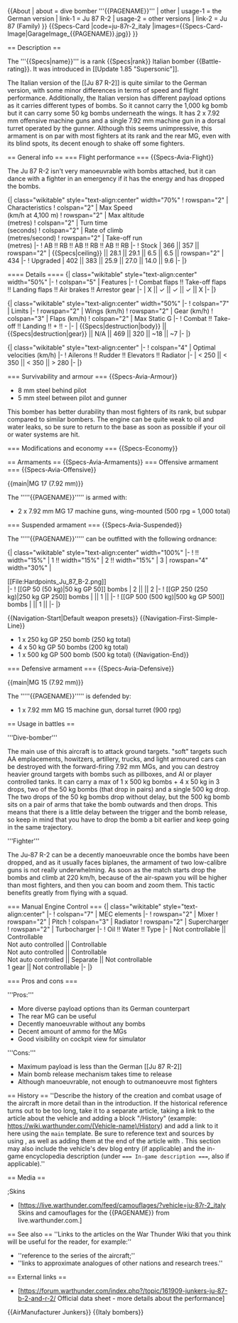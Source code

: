 {{About
| about = dive bomber '''{{PAGENAME}}'''
| other
| usage-1 = the German version
| link-1 = Ju 87 R-2
| usage-2 = other versions
| link-2 = Ju 87 (Family)
}}
{{Specs-Card
|code=ju-87r-2_italy
|images={{Specs-Card-Image|GarageImage_{{PAGENAME}}.jpg}}
}}

== Description ==
<!-- ''In the description, the first part should be about the history of and the creation and combat usage of the aircraft, as well as its key features. In the second part, tell the reader about the aircraft in the game. Insert a screenshot of the vehicle, so that if the novice player does not remember the vehicle by name, he will immediately understand what kind of vehicle the article is talking about.'' -->
The '''{{Specs|name}}''' is a rank {{Specs|rank}} Italian bomber {{Battle-rating}}. It was introduced in [[Update 1.85 "Supersonic"]].

The Italian version of the [[Ju 87 R-2]] is quite similar to the German version, with some minor differences in terms of speed and flight performance. Additionally, the Italian version has different payload options as it carries different types of bombs. So it cannot carry the 1,000 kg bomb but it can carry some 50 kg bombs underneath the wings. It has 2 x 7.92 mm offensive machine guns and a single 7.92 mm machine gun in a dorsal turret operated by the gunner. Although this seems unimpressive, this armament is on par with most fighters at its rank and the rear MG, even with its blind spots, its decent enough to shake off some fighters.

== General info ==
=== Flight performance ===
{{Specs-Avia-Flight}}
<!-- ''Describe how the aircraft behaves in the air. Speed, manoeuvrability, acceleration and allowable loads - these are the most important characteristics of the vehicle.'' -->
The Ju 87 R-2 isn't very manoeuvrable with bombs attached, but it can dance with a fighter in an emergency if it has the energy and has dropped the bombs.

{| class="wikitable" style="text-align:center" width="70%"
! rowspan="2" | Characteristics
! colspan="2" | Max Speed<br>(km/h at 4,100 m)
! rowspan="2" | Max altitude<br>(metres)
! colspan="2" | Turn time<br>(seconds)
! colspan="2" | Rate of climb<br>(metres/second)
! rowspan="2" | Take-off run<br>(metres)
|-
! AB !! RB !! AB !! RB !! AB !! RB
|-
! Stock
| 366 || 357 || rowspan="2" | {{Specs|ceiling}} || 28.1 || 29.1 || 6.5 || 6.5 || rowspan="2" | 434
|-
! Upgraded
| 402 || 383 || 25.9 || 27.0 || 14.0 || 9.6
|-
|}

==== Details ====
{| class="wikitable" style="text-align:center" width="50%"
|-
! colspan="5" | Features
|-
! Combat flaps !! Take-off flaps !! Landing flaps !! Air brakes !! Arrestor gear
|-
| X || ✓ || ✓ || ✓ || X     <!-- ✓ -->
|-
|}

{| class="wikitable" style="text-align:center" width="50%"
|-
! colspan="7" | Limits
|-
! rowspan="2" | Wings (km/h)
! rowspan="2" | Gear (km/h)
! colspan="3" | Flaps (km/h)
! colspan="2" | Max Static G
|-
! Combat !! Take-off !! Landing !! + !! -
|-
| {{Specs|destruction|body}} || {{Specs|destruction|gear}} || N/A || 469 || 320 || ~18 || ~7
|-
|}

{| class="wikitable" style="text-align:center"
|-
! colspan="4" | Optimal velocities (km/h)
|-
! Ailerons !! Rudder !! Elevators !! Radiator
|-
| < 250 || < 350 || < 350 || > 280
|-
|}

=== Survivability and armour ===
{{Specs-Avia-Armour}}
<!-- ''Examine the survivability of the aircraft. Note how vulnerable the structure is and how secure the pilot is, whether the fuel tanks are armoured, etc. Describe the armour, if there is any, and also mention the vulnerability of other critical aircraft systems.'' -->

* 8 mm steel behind pilot
* 5 mm steel between pilot and gunner

This bomber has better durability than most fighters of its rank, but subpar compared to similar bombers. The engine can be quite weak to oil and water leaks, so be sure to return to the base as soon as possible if your oil or water systems are hit.

=== Modifications and economy ===
{{Specs-Economy}}

== Armaments ==
{{Specs-Avia-Armaments}}
=== Offensive armament ===
{{Specs-Avia-Offensive}}
<!-- ''Describe the offensive armament of the aircraft, if any. Describe how effective the cannons and machine guns are in a battle, and also what belts or drums are better to use. If there is no offensive weaponry, delete this subsection.'' -->
{{main|MG 17 (7.92 mm)}}

The '''''{{PAGENAME}}''''' is armed with:

* 2 x 7.92 mm MG 17 machine guns, wing-mounted (500 rpg = 1,000 total)

=== Suspended armament ===
{{Specs-Avia-Suspended}}
<!-- ''Describe the aircraft's suspended armament: additional cannons under the wings, bombs, rockets and torpedoes. This section is especially important for bombers and attackers. If there is no suspended weaponry remove this subsection.'' -->

The '''''{{PAGENAME}}''''' can be outfitted with the following ordnance:

{| class="wikitable" style="text-align:center" width="100%"
|-
! !! width="15%" | 1 !! width="15%" | 2 !! width="15%" | 3
| rowspan="4" width="30%" | <div class="ttx-image">[[File:Hardpoints_Ju_87_B-2.png]]</div>
|-
! [[GP 50 (50 kg)|50 kg GP 50]] bombs
| 2 || || 2
|-
! [[GP 250 (250 kg)|250 kg GP 250]] bombs
| || 1 ||
|-
! [[GP 500 (500 kg)|500 kg GP 500]] bombs
| || 1 ||
|-
|}

{{Navigation-Start|Default weapon presets}}
{{Navigation-First-Simple-Line}}
* 1 x 250 kg GP 250 bomb (250 kg total)
* 4 x 50 kg GP 50 bombs (200 kg total)
* 1 x 500 kg GP 500 bomb (500 kg total)
{{Navigation-End}}

=== Defensive armament ===
{{Specs-Avia-Defensive}}
<!-- ''Defensive armament with turret machine guns or cannons, crewed by gunners. Examine the number of gunners and what belts or drums are better to use. If defensive weaponry is not available, remove this subsection.'' -->
{{main|MG 15 (7.92 mm)}}

The '''''{{PAGENAME}}''''' is defended by:

* 1 x 7.92 mm MG 15 machine gun, dorsal turret (900 rpg)

== Usage in battles ==
<!-- ''Describe the tactics of playing in the aircraft, the features of using aircraft in a team and advice on tactics. Refrain from creating a "guide" - do not impose a single point of view, but instead, give the reader food for thought. Examine the most dangerous enemies and give recommendations on fighting them. If necessary, note the specifics of the game in different modes (AB, RB, SB).'' -->
'''Dive-bomber'''

The main use of this aircraft is to attack ground targets. "soft" targets such AA emplacements, howitzers, artillery, trucks, and light armoured cars can be destroyed with the forward-firing 7.92 mm MGs, and you can destroy heavier ground targets with bombs such as pillboxes, and AI or player controlled tanks. It can carry a max of 1 x 500 kg bombs + 4 x 50 kg in 3 drops, two of the 50 kg bombs (that drop in pairs) and a single 500 kg drop. The two drops of the 50 kg bombs drop without delay, but the 500 kg bomb sits on a pair of arms that take the bomb outwards and then drops. This means that there is a little delay between the trigger and the bomb release, so keep in mind that you have to drop the bomb a bit earlier and keep going in the same trajectory.

'''Fighter'''

The Ju-87 R-2 can be a decently manoeuvrable once the bombs have been dropped, and as it usually faces biplanes, the armament of two low-calibre guns is not really underwhelming. As soon as the match starts drop the bombs and climb at 220 km/h, because of the air-spawn you will be higher than most fighters, and then you can boom and zoom them. This tactic benefits greatly from flying with a squad.

=== Manual Engine Control ===
{| class="wikitable" style="text-align:center"
|-
! colspan="7" | MEC elements
|-
! rowspan="2" | Mixer
! rowspan="2" | Pitch
! colspan="3" | Radiator
! rowspan="2" | Supercharger
! rowspan="2" | Turbocharger
|-
! Oil !! Water !! Type
|-
| Not controllable || Controllable<br>Not auto controlled || Controllable<br>Not auto controlled || Controllable<br>Not auto controlled || Separate || Not controllable<br>1 gear || Not controllable
|-
|}

=== Pros and cons ===
<!-- ''Summarise and briefly evaluate the vehicle in terms of its characteristics and combat effectiveness. Mark its pros and cons in the bulleted list. Try not to use more than 6 points for each of the characteristics. Avoid using categorical definitions such as "bad", "good" and the like - use substitutions with softer forms such as "inadequate" and "effective".'' -->

'''Pros:'''

* More diverse payload options than its German counterpart
* The rear MG can be useful
* Decently manoeuvrable without any bombs
* Decent amount of ammo for the MGs
* Good visibility on cockpit view for simulator

'''Cons:'''

* Maximum payload is less than the German [[Ju 87 R-2]]
* Main bomb release mechanism takes time to release
* Although manoeuvrable, not enough to outmanoeuvre most fighters

== History ==
''Describe the history of the creation and combat usage of the aircraft in more detail than in the introduction. If the historical reference turns out to be too long, take it to a separate article, taking a link to the article about the vehicle and adding a block "/History" (example: <nowiki>https://wiki.warthunder.com/(Vehicle-name)/History</nowiki>) and add a link to it here using the <code>main</code> template. Be sure to reference text and sources by using <code><nowiki><ref></ref></nowiki></code>, as well as adding them at the end of the article with <code><nowiki><references /></nowiki></code>. This section may also include the vehicle's dev blog entry (if applicable) and the in-game encyclopedia description (under <code><nowiki>=== In-game description ===</nowiki></code>, also if applicable).''

== Media ==
<!-- ''Excellent additions to the article would be video guides, screenshots from the game, and photos.'' -->

;Skins
* [https://live.warthunder.com/feed/camouflages/?vehicle=ju-87r-2_italy Skins and camouflages for the {{PAGENAME}} from live.warthunder.com.]

== See also ==
''Links to the articles on the War Thunder Wiki that you think will be useful for the reader, for example:''
* ''reference to the series of the aircraft;''
* ''links to approximate analogues of other nations and research trees.''

== External links ==
<!--''Paste links to sources and external resources, such as:''
* ''topic on the official game forum;''
* ''other literature.''-->

* [https://forum.warthunder.com/index.php?/topic/161909-junkers-ju-87-b-2-and-r-2/ Official data sheet - more details about the performance]

{{AirManufacturer Junkers}}
{{Italy bombers}}